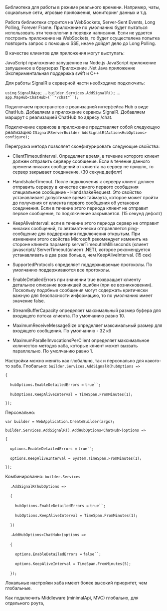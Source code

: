Библиотека для работы в режиме реального времени. Например, чаты, социальные сети, игровые приложения, мониторинг данных и т.д.

Работа библиотеки строится на WebSockets, Server-Sent Events, Long Polling, Forever Frame.  Приложение по умолчанию будет пытаться использовать эти технологии в порядки написания. Если не удается построить приложение на WebSockets, то будет осуществлена попытка повторить запрос с помощью SSE, иначе дойдет дело до Long Polling. 

В качестве клиентов для приложения могут выступать:

JavaScript приложение запущенное на Node.js
JavaScript приложение запущенное в браузерах 
Приложение .Net
Java приложение
Экспериментальная поддержка swift и C++

Для работы SignalR в серверной части необходимо подключить:

`using` `SignalRApp;`
...
`builder.Services.AddSignalR();`
...
`app.MapHub<ChatHub>(``"/chat"``);`

Подключаем пространство с реализацией интерфейса Hub в виде ChatHub. 
Добавляем в приложение сервисы SignalR.
Добавляем маршрут с реализацией ChatHub по адресу /chat. 

Подключение сервисов в приложение представляет собой следующую реализацию
`ISignalRServerBuilder AddSignalR(Action<HubOptions> configure);`

Перегрузка метода позволяет сконфигурировать следующие свойства:

- ClientTimeoutInterval. Определяет время, в течение которого клиент должен отправить серверу сообщение. Если в течение данного времени никаких сообщений от клиента на сервер не пришло, то сервер закрывает соединение. (30 секунд дефолт)

- HandshakeTimeout. После подключения к серверу клиент должен отправить серверу в качестве самого первого сообщения специальное сообщение - HandshakeRequest. Это свойство устанавливает допустимое время таймаута, которое может пройти до получения от клиента первого сообщения об установки соединения. Если в течение этого периода клиент не отправит первое сообщение, то подключение закрывается. (15 секунд дефолт)
   
- KeepAliveInterval: если в течение этого периода сервер не отправит никаких сообщений, то автоматически отправляется ping-сообщение для поддержания подключения открытым. При изменении этого свойства Microsoft рекомендует изменить на стороне клиента параметр serverTimeoutInMilliseconds (клиент javascript)/ ServerTimeout(клиент .NET), которое рекомендуется устанавливать в два раза больше, чем KeepAliveInterval. (15 сек)

- SupportedProtocols определяет поддерживаемые протоколы. По умолчанию поддерживаются все протоколы.

- EnableDetailedErrors при значении true возвращает клиенту детальное описание возникшей ошибки (при ее возникновении). Поскольку подобные сообщения могут содержать критически важную для безопасности информацию, то по умолчанию имеет значение false.

- StreamBufferCapacity определяет максимальный размер буфера для входящего потока клиента. По умолчанию равно 10.

- MaximumReceiveMessageSize определяет максимальный размер для входящего сообщения. По умолчанию - 32 кб

- MaximumParallelInvocationsPerClient определяет максимальное количество методов хаба, которые клиент может вызвать параллельно. По умолчанию равно 1.

Настройки можно менять как глобально, так и персонально для какого-то хаба.
Глобально:
`builder.Services.AddSignalR(hubOptions =>`

`{`

    `hubOptions.EnableDetailedErrors =` `true``;`

    `hubOptions.KeepAliveInterval = TimeSpan.FromMinutes(1);`

`});`

Персонально:

`var builder = WebApplication.CreateBuilder(args);`

`builder.Services.AddSignalR().AddHubOptions<ChatHub>(options =>`

`{`

    `options.EnableDetailedErrors =` `true``;`

    `options.KeepAliveInterval = System.TimeSpan.FromMinutes(1);`

`});`

Комбинированно:
`builder.Services`

    `.AddSignalR(hubOptions =>`

    `{`

        `hubOptions.EnableDetailedErrors =` `true``;`

        `hubOptions.KeepAliveInterval = TimeSpan.FromMinutes(1);`

    `})`

    `.AddHubOptions<ChatHub>(options =>`

    `{`

        `options.EnableDetailedErrors =` `false``;`

        `options.KeepAliveInterval = TimeSpan.FromMinutes(5);`

    `});`

Локальные настройки хаба имеют более высокий приоритет, чем глобальные. 


Как подключить Middleware (minimalApi, MVC) глобально, для отдельного роута, 